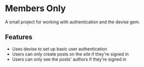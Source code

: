 # Members Only

A small project for working with authentication and the devise gem.

## Features

* Uses devise to set up basic user authentication
* Users can only create posts on the site if they're signed in
* Users can only see the posts' authors if they're signed in
